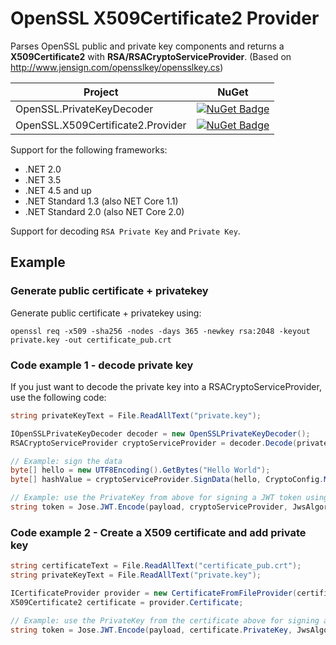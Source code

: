 # OpenSSL X509Certificate2 Provider
Parses OpenSSL public and private key components and returns a **X509Certificate2** with **RSA/RSACryptoServiceProvider**. (Based on http://www.jensign.com/opensslkey/opensslkey.cs)

| Project | NuGet |
| ------- | ----- |
| OpenSSL.PrivateKeyDecoder | [![NuGet Badge](https://buildstats.info/nuget/OpenSSL.PrivateKeyDecoder)](https://www.nuget.org/packages/OpenSSL.PrivateKeyDecoder) |
| OpenSSL.X509Certificate2.Provider | [![NuGet Badge](https://buildstats.info/nuget/OpenSSL.X509Certificate2.Provider)](https://www.nuget.org/packages/OpenSSL.X509Certificate2.Provider) |

Support for the following frameworks:
* .NET 2.0
* .NET 3.5
* .NET 4.5 and up
* .NET Standard 1.3 (also NET Core 1.1)
* .NET Standard 2.0 (also NET Core 2.0)

Support for decoding `RSA Private Key` and `Private Key`.

## Example

### Generate public certificate + privatekey
Generate public certificate + privatekey using:
```
openssl req -x509 -sha256 -nodes -days 365 -newkey rsa:2048 -keyout private.key -out certificate_pub.crt
```

### Code example 1 - decode private key
If you just want to decode the private key into a RSACryptoServiceProvider, use the following code:
```csharp
string privateKeyText = File.ReadAllText("private.key");

IOpenSSLPrivateKeyDecoder decoder = new OpenSSLPrivateKeyDecoder();
RSACryptoServiceProvider cryptoServiceProvider = decoder.Decode(privateKeyText);

// Example: sign the data
byte[] hello = new UTF8Encoding().GetBytes("Hello World");
byte[] hashValue = cryptoServiceProvider.SignData(hello, CryptoConfig.MapNameToOID("SHA256"));

// Example: use the PrivateKey from above for signing a JWT token using Jose.Jwt:
string token = Jose.JWT.Encode(payload, cryptoServiceProvider, JwsAlgorithm.RS256);
```

### Code example 2 - Create a X509 certificate and add private key
```csharp
string certificateText = File.ReadAllText("certificate_pub.crt");
string privateKeyText = File.ReadAllText("private.key");

ICertificateProvider provider = new CertificateFromFileProvider(certificateText, privateKeyText);
X509Certificate2 certificate = provider.Certificate;

// Example: use the PrivateKey from the certificate above for signing a JWT token using Jose.Jwt:
string token = Jose.JWT.Encode(payload, certificate.PrivateKey, JwsAlgorithm.RS256);
```
